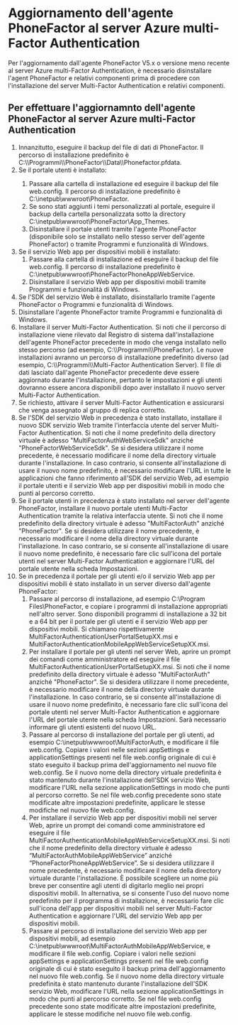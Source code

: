<properties 
	pageTitle="Aggiornamento dell'agente PhoneFactor al server Azure multi-Factor Authentication"
	description="In questo documento viene descritto come iniziare a utilizzare il server Azure MFA e come eseguire l'aggiornamento dall'agente phonefactor precedente."
	services="multi-factor-authentication"
	documentationCenter=""
	authors="kgremban"
	manager="femila"
	editor="curtland"/>

<tags
	ms.service="multi-factor-authentication"
	ms.workload="identity"
	ms.tgt_pltfrm="na"
	ms.devlang="na"
	ms.topic="get-started-article"
	ms.date="08/04/2016"
	ms.author="kgremban"/>

# Aggiornamento dell'agente PhoneFactor al server Azure multi-Factor Authentication

Per l'aggiornamento dall'agente PhoneFactor V5.x o versione meno recente al server Azure multi-Factor Authentication, è necessario disinstallare l'agent PhoneFactor e relativi componenti prima di procedere con l'installazione del server Multi-Factor Authentication e relativi componenti.

## Per effettuare l'aggiornamnto dell'agente PhoneFactor al server Azure multi-Factor Authentication
<ol>
<li>Innanzitutto, eseguire il backup del file di dati di PhoneFactor. Il percorso di installazione predefinito è C:\\Programmi\\PhoneFactor\\Data\\Phonefactor.pfdata.


<li>Se il portale utenti è installato:</li>
<ol>
<li>Passare alla cartella di installazione ed eseguire il backup del file web.config. Il percorso di installazione predefinito è C:\inetpub\wwwroot\PhoneFactor.</li>


<li>Se sono stati aggiunti i temi personalizzati al portale, eseguire il backup della cartella personalizzata sotto la directory C:\inetpub\wwwroot\PhoneFactor\App_Themes.</li>


<li>Disinstallare il portale utenti tramite l'agente PhoneFactor (disponibile solo se installato nello stesso server dell'agente PhoneFactor) o tramite Programmi e funzionalità di Windows.</li></ol>




<li>Se il servizio Web app per dispositivi mobili è installato:
<ol>
<li>Passare alla cartella di installazione ed eseguire il backup del file web.config. Il percorso di installazione predefinito è C:\inetpub\wwwroot\PhoneFactorPhoneAppWebService.</li>
<li>Disinstallare il servizio Web app per dispositivi mobili tramite Programmi e funzionalità di Windows.</li></ol>

<li>Se l'SDK del servizio Web è installato, disinstallarlo tramite l'agente PhoneFactor o Programmi e funzionalità di Windows.

<li>Disinstallare l'agente PhoneFactor tramite Programmi e funzionalità di Windows.

<li>Installare il server Multi-Factor Authentication. Si noti che il percorso di installazione viene rilevato dal Registro di sistema dall'installazione dell'agente PhoneFactor precedente in modo che venga installato nello stesso percorso (ad esempio, C:\\Programmi\\PhoneFactor). Le nuove installazioni avranno un percorso di installazione predefinito diverso (ad esempio, C:\\Programmi\\Multi-Factor Authentication Server). Il file di dati lasciato dall'agente PhoneFactor precedente deve essere aggiornato durante l'installazione, pertanto le impostazioni e gli utenti dovranno essere ancora disponibili dopo aver installato il nuovo server Multi-Factor Authentication.

<li>Se richiesto, attivare il server Multi-Factor Authentication e assicurarsi che venga assegnato al gruppo di replica corretto.

<li>Se l'SDK del servizio Web in precedenza è stato installato, installare il nuovo SDK servizio Web tramite l'interfaccia utente del server Multi-Factor Authentication. Si noti che il nome predefinito della directory virtuale è adesso "MultiFactorAuthWebServiceSdk" anziché "PhoneFactorWebServiceSdk". Se si desidera utilizzare il nome precedente, è necessario modificare il nome della directory virtuale durante l'installazione. In caso contrario, si consente all'installazione di usare il nuovo nome predefinito, è necessario modificare l'URL in tutte le applicazioni che fanno riferimento all'SDK del servizio Web, ad esempio il portale utenti e il servizio Web app per dispositivi mobili in modo che punti al percorso corretto.

<li>Se il portale utenti in precedenza è stato installato nel server dell'agente PhoneFactor, installare il nuovo portale utenti Multi-Factor Authentication tramite la relativa interfaccia utente. Si noti che il nome predefinito della directory virtuale è adesso "MultiFactorAuth" anziché "PhoneFactor". Se si desidera utilizzare il nome precedente, è necessario modificare il nome della directory virtuale durante l'installazione. In caso contrario, se si consente all'installazione di usare il nuovo nome predefinito, è necessario fare clic sull'icona del portale utenti nel server Multi-Factor Authentication e aggiornare l'URL del portale utente nella scheda Impostazioni.

<li>Se in precedenza il portale per gli utenti e/o il servizio Web app per dispositivi mobili è stato installato in un server diverso dall'agente PhoneFactor:
<ol>
<li>Passare al percorso di installazione, ad esempio C:\Program Files\PhoneFactor, e copiare i programmi di installazione appropriati nell'altro server. Sono disponibili programmi di installazione a 32 bit e a 64 bit per il portale per gli utenti e il servizio Web app per dispositivi mobili. Si chiamano rispettivamente MultiFactorAuthenticationUserPortalSetupXX.msi e MultiFactorAuthenticationMobileAppWebServiceSetupXX.msi.</li>
<li>Per installare il portale per gli utenti nel server Web, aprire un prompt dei comandi come amministratore ed eseguire il file MultiFactorAuthenticationUserPortalSetupXX.msi. Si noti che il nome predefinito della directory virtuale è adesso "MultiFactorAuth" anziché "PhoneFactor". Se si desidera utilizzare il nome precedente, è necessario modificare il nome della directory virtuale durante l'installazione. In caso contrario, se si consente all'installazione di usare il nuovo nome predefinito, è necessario fare clic sull'icona del portale utenti nel server Multi-Factor Authentication e aggiornare l'URL del portale utente nella scheda Impostazioni. Sarà necessario informare gli utenti esistenti del nuovo URL.</li>
<li>Passare al percorso di installazione del portale per gli utenti, ad esempio C:\inetpub\wwwroot\MultiFactorAuth, e modificare il file web.config. Copiare i valori nelle sezioni appSettings e applicationSettings presenti nel file web.config originale di cui è stato eseguito il backup prima dell'aggiornamento nel nuovo file web.config. Se il nuovo nome della directory virtuale predefinita è stato mantenuto durante l'installazione dell'SDK servizio Web, modificare l'URL nella sezione applicationSettings in modo che punti al percorso corretto. Se nel file web.config precedente sono state modificate altre impostazioni predefinite, applicare le stesse modifiche nel nuovo file web.config.</li>
<li>Per installare il servizio Web app per dispositivi mobili nel server Web, aprire un prompt dei comandi come amministratore ed eseguire il file MultiFactorAuthenticationMobileAppWebServiceSetupXX.msi. Si noti che il nome predefinito della directory virtuale è adesso “MultiFactorAuthMobileAppWebService” anziché “PhoneFactorPhoneAppWebService”. Se si desidera utilizzare il nome precedente, è necessario modificare il nome della directory virtuale durante l'installazione. È possibile scegliere un nome più breve per consentire agli utenti di digitarlo meglio nei propri dispositivi mobili. In alternativa, se si consente l'uso del nuovo nome predefinito per il programma di installazione, è necessario fare clic sull'icona dell'app per dispositivi mobili nel server Multi-Factor Authentication e aggiornare l'URL del servizio Web app per dispositivi mobili.</li>
<li>Passare al percorso di installazione del servizio Web app per dispositivi mobili, ad esempio C:\inetpub\wwwroot\MultiFactorAuthMobileAppWebService, e modificare il file web.config. Copiare i valori nelle sezioni appSettings e applicationSettings presenti nel file web.config originale di cui è stato eseguito il backup prima dell'aggiornamento nel nuovo file web.config. Se il nuovo nome della directory virtuale predefinita è stato mantenuto durante l'installazione dell'SDK servizio Web, modificare l'URL nella sezione applicationSettings in modo che punti al percorso corretto. Se nel file web.config precedente sono state modificate altre impostazioni predefinite, applicare le stesse modifiche nel nuovo file web.config.</li></ol>

<!---HONumber=AcomDC_0921_2016-->